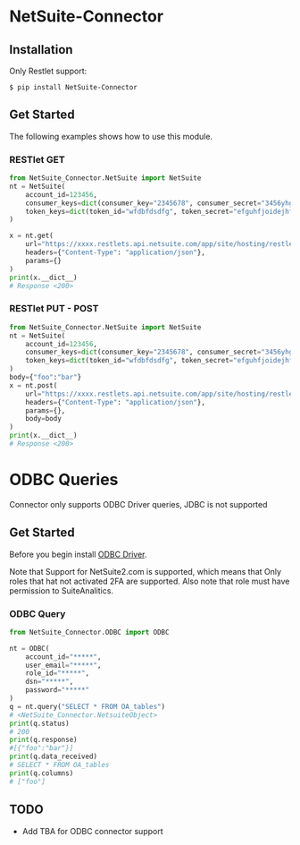 # NetSuite-Connector

## Installation

Only Restlet support:

    $ pip install NetSuite-Connector
## Get Started
The following examples shows how to use this module.

### RESTlet GET
```python
from NetSuite_Connector.NetSuite import NetSuite
nt = NetSuite(
    account_id=123456,
    consumer_keys=dict(consumer_key="2345678", consumer_secret="3456yhg"),
    token_keys=dict(token_id="wfdbfdsdfg", token_secret="efguhfjoidejhfije"),
)

x = nt.get(
    url="https://xxxx.restlets.api.netsuite.com/app/site/hosting/restlet.nl?script=xxxx&deploy=xxxx",
    headers={"Content-Type": "application/json"},
    params={}
)
print(x.__dict__)
# Response <200>
```
### RESTlet PUT - POST
```python
from NetSuite_Connector.NetSuite import NetSuite
nt = NetSuite(
    account_id=123456,
    consumer_keys=dict(consumer_key="2345678", consumer_secret="3456yhg"),
    token_keys=dict(token_id="wfdbfdsdfg", token_secret="efguhfjoidejhfije"),
)
body={"foo":"bar"}
x = nt.post(
    url="https://xxxx.restlets.api.netsuite.com/app/site/hosting/restlet.nl?script=xxxx&deploy=xxxx",
    headers={"Content-Type": "application/json"},
    params={},
    body=body
)
print(x.__dict__)
# Response <200>
```
# ODBC Queries

Connector only supports ODBC Driver queries, JDBC is not supported
## Get Started

Before you begin install [ODBC Driver](https://system.netsuite.com/app/help/helpcenter.nl?fid=book_N748613.html).

Note that Support for NetSuite2.com is supported, which means that Only roles that hat not activated 2FA are supported. Also note that role must have permission to SuiteAnalitics.

### ODBC Query

```python
from NetSuite_Connector.ODBC import ODBC

nt = ODBC(
    account_id="*****",
    user_email="*****",
    role_id="*****",
    dsn="*****",
    password="*****"
)
q = nt.query("SELECT * FROM OA_tables")
# <NetSuite_Connector.NetsuiteObject>
print(q.status)
# 200
print(q.response)
#[{"foo":"bar"}]
print(q.data_received)
# SELECT * FROM OA_tables
print(q.columns)
# ["foo"]
```


## TODO

- Add TBA for ODBC connector support